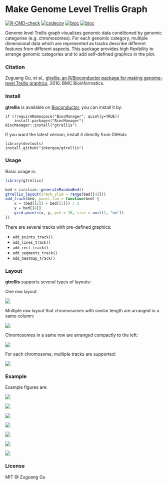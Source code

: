# Make Genome Level Trellis Graph

[![R-CMD-check](https://github.com/jokergoo/gtrellis/workflows/R-CMD-check/badge.svg)](https://github.com/jokergoo/gtrellis/actions)
[![codecov](https://img.shields.io/codecov/c/github/jokergoo/gtrellis.svg)](https://codecov.io/github/jokergoo/gtrellis)
[![bioc](https://bioconductor.org/shields/downloads/devel/gtrellis.svg)](https://bioconductor.org/packages/stats/bioc/gtrellis/) 
[![bioc](http://www.bioconductor.org/shields/years-in-bioc/gtrellis.svg)](http://bioconductor.org/packages/devel/bioc/html/gtrellis.html)


Genome level Trellis graph visualizes genomic data conditioned by genomic categories (e.g. chromosomes). For each genomic category, multiple dimensional data which are represented as tracks describe different features from different aspects. This package provides high flexibility to arrange genomic categories and to add self-defined graphics in the plot.

### Citation

Zuguang Gu, et al., [gtrellis: an R/Bioconductor package for making genome-level Trellis graphics](http://bmcbioinformatics.biomedcentral.com/articles/10.1186/s12859-016-1051-4), 2016. BMC Bioinformatics.

### Install

**gtrellis** is available on [Bioconductor](http://bioconductor.org/packages/release/bioc/html/gtrellis.html), you can install it by:

```{r}
if (!requireNamespace("BiocManager", quietly=TRUE))
    install.packages("BiocManager")
BiocManager::install("gtrellis") 
```

If you want the latest version, install it directly from GitHub:

```{r}
library(devtools)
install_github("jokergoo/gtrellis")
```

### Usage

Basic usage is:

```r
library(gtrellis)

bed = circlize::generateRandomBed()
gtrellis_layout(track_ylim = range(bed[[4]]))
add_track(bed, panel.fun = function(bed) {
    x = (bed[[2]] + bed[[3]]) / 2
    y = bed[[4]]
    grid.points(x, y, pch = 16, size = unit(1, "mm"))
})
```

There are several tracks with pre-defined graphics:

- `add_points_track()`
- `add_lines_track()`
- `add_rect_track()`
- `add_segments_track()`
- `add_heatmap_track()`

### Layout

**gtrellis** supports several types of layouts:

One row layout:

![](https://cloud.githubusercontent.com/assets/449218/13721936/9a511d74-e835-11e5-83f3-20952687ec7f.png)

Multiple row layout that chromosomes with similar length are arranged in a same column:

![](https://cloud.githubusercontent.com/assets/449218/13721942/b7ac4e0c-e835-11e5-8937-6c2d87868f65.png)

Chromosomes in a same row are arranged compactly to the left:

![](https://cloud.githubusercontent.com/assets/449218/13721947/c6a2d55c-e835-11e5-80df-645fae07ff2d.png)

For each chromosome, multiple tracks are supported:

![](https://cloud.githubusercontent.com/assets/449218/13721950/d6e5eff8-e835-11e5-9932-e868f084a717.png)

### Example

Example figures are:

![](https://cloud.githubusercontent.com/assets/449218/13721966/44ddc940-e836-11e5-8ac0-55e4751a606a.png)

![](https://cloud.githubusercontent.com/assets/449218/6318160/c061efc6-ba81-11e4-9b80-ab6ddb7377dc.png)

![](https://cloud.githubusercontent.com/assets/449218/5553818/89527e8a-8c30-11e4-84fe-2d8b72ddcc2e.png)

![](https://cloud.githubusercontent.com/assets/449218/5553819/911f938c-8c30-11e4-8b49-d2b32291aef5.png)

![](https://cloud.githubusercontent.com/assets/449218/5553820/978ab882-8c30-11e4-8259-2b8c91e780ce.png)

![](https://cloud.githubusercontent.com/assets/449218/21886589/c6852188-d8bc-11e6-9d1d-8ef16eb30b0e.png)

![](https://cloud.githubusercontent.com/assets/449218/21886590/cd5f0758-d8bc-11e6-8701-0b357c8bc8fa.png)

### License

MIT @ Zuguang Gu
